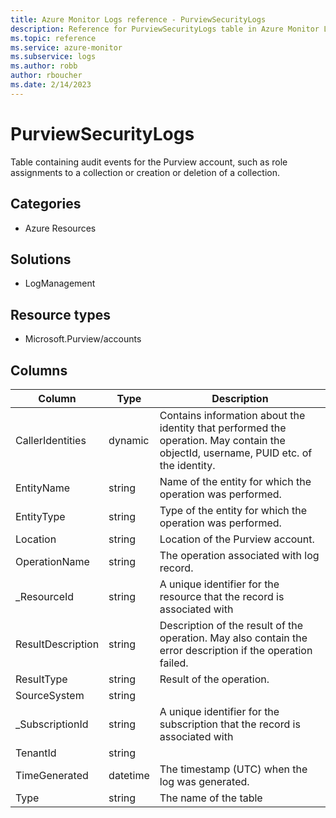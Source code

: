```yaml
---
title: Azure Monitor Logs reference - PurviewSecurityLogs
description: Reference for PurviewSecurityLogs table in Azure Monitor Logs.
ms.topic: reference
ms.service: azure-monitor
ms.subservice: logs
ms.author: robb
author: rboucher
ms.date: 2/14/2023
---
```


# PurviewSecurityLogs

 Table containing audit events for the Purview account, such as role assignments to a collection or creation or deletion of a collection.

## Categories

- Azure Resources
## Solutions

- LogManagement
## Resource types

- Microsoft.Purview/accounts




## Columns

| Column | Type | Description |
| --- | --- | --- |
| CallerIdentities | dynamic | Contains information about the identity that performed the operation. May contain the objectId, username, PUID etc. of the identity. |
| EntityName | string | Name of the entity for which the operation was performed. |
| EntityType | string | Type of the entity for which the operation was performed. |
| Location | string | Location of the Purview account. |
| OperationName | string | The operation associated with log record. |
| _ResourceId | string | A unique identifier for the resource that the record is associated with |
| ResultDescription | string | Description of the result of the operation. May also contain the error description if the operation failed. |
| ResultType | string | Result of the operation. |
| SourceSystem | string |  |
| _SubscriptionId | string | A unique identifier for the subscription that the record is associated with |
| TenantId | string |  |
| TimeGenerated | datetime | The timestamp (UTC) when the log was generated. |
| Type | string | The name of the table |
